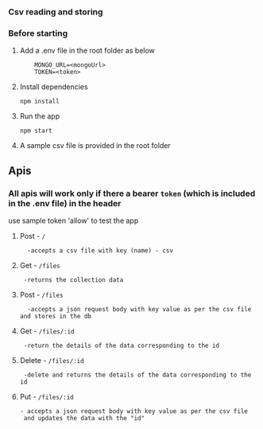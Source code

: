 ### Csv reading and storing 

### Before starting 
1. Add a .env file in the root folder as below
    ```
        MONGO_URL=<mongoUrl>
        TOKEN=<token>
    ```
    

2. Install dependencies
    ```
    npm install
    ```
3. Run the app
    ```
    npm start
    ```
4. A sample csv file is provided in the root folder

## Apis

### All apis will work only if there a bearer `token` (which is included in the .env file) in the header
use sample token 'allow' to test the app

1. Post -  `/`
    ```
      -accepts a csv file with key (name) - csv
    ```
    
2. Get -  `/files`
    ```
     -returns the collection data
    ```
    
3. Post -  `/files`
   ```     
     -accepts a json request body with key value as per the csv file and stores in the db
    ```
4. Get - `/files/:id`
    ```
     -return the details of the data corresponding to the id
    ```
    
5. Delete -  `/files/:id`
    ```
     -delete and returns the details of the data corresponding to the id
    ```
6. Put -  `/files/:id`
    ```
    - accepts a json request body with key value as per the csv file 
     and updates the data with the "id"
    ```
     


